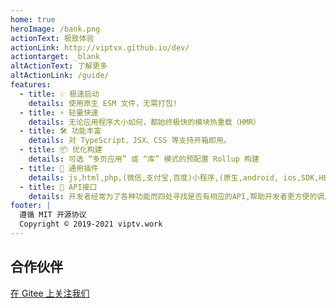 ```yaml
---
home: true
heroImage: /bank.png
actionText: 极致体验
actionLink: http://viptvx.github.io/dev/
actiontarget: _blank  
altActionText: 了解更多
altActionLink: /guide/
features:
  - title: 💡 极速启动
    details: 使用原生 ESM 文件，无需打包!
  - title: ⚡️ 轻量快速
    details: 无论应用程序大小如何，都始终极快的模块热重载（HMR）
  - title: 🛠️ 功能丰富
    details: 对 TypeScript、JSX、CSS 等支持开箱即用。
  - title: 📦 优化构建
    details: 可选 “多页应用” 或 “库” 模式的预配置 Rollup 构建
  - title: 🔩 通用插件
    details: js,html,php,(微信,支付宝,百度)小程序,(原生,android, ios,SDK,HBuilderX)插件组件,页面模板,项目模板,后台模板综合开发。
  - title: 🔑 API接口
    details: 开发者经常为了各种功能而四处寻找是否有相应的API,帮助开发者更方便的调用第三方的提供的各类API接口及服务,从而更好的构建开发者生态
footer: |
  遵循 MIT 开源协议
  Copyright © 2019-2021 viptv.work
---
```


<div class="frontpage sponsors">
  <h2>合作伙伴</h2>
  <a v-for="{ href, src, name } of sponsors" :href="href" target="_blank" rel="noopener" aria-label="sponsor-img">
    <img :src="src" :alt="name">
  </a>
  <br>
  <a href="https://github.com/viptvx/viptvx.github.io/" target="_blank" rel="noopener">在 Gitee 上关注我们</a>
</div>

<script setup>
import sponsors from './.vitepress/theme/sponsors.json'
</script>
